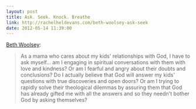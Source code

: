 ```yaml
---
layout: post
title: Ask. Seek. Knock. Breathe
link: http://rachelheldevans.com/beth-woolsey-ask-seek
date: 2012-05-14 11:39:00
---
```


[Beth Woolsey][1]:
> As a mama who cares about my kids' relationships with God, I have to
> ask myself... am I engaging in spiritual conversations with them with
> love and kindness? Or am I fearful and angry about their doubts and
> conclusions? Do I actually believe that God will answer my kids'
> questions with true discoveries and open doors? Or am I trying to
> rapidly solve their theological dilemmas by assuring them that God has
> already gifted me with all the answers and so they needn't bother God
> by asking themselves?

[1]: http://putdowntheurinalcake.com
